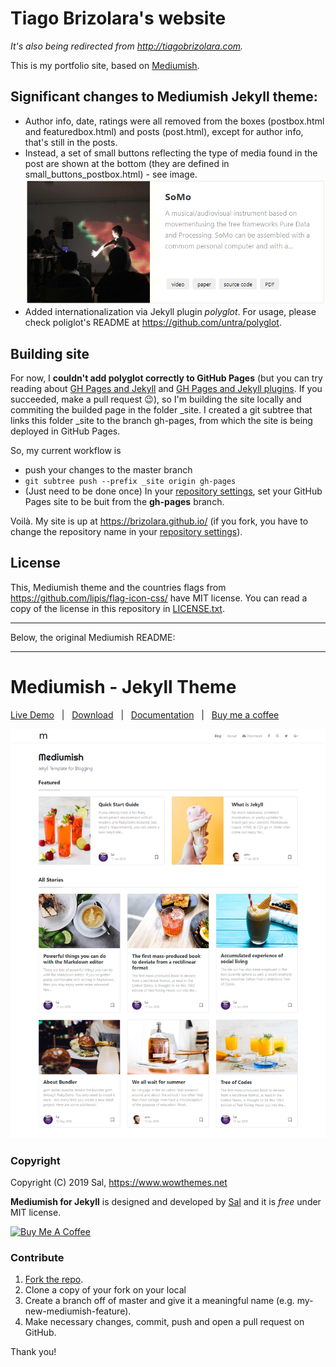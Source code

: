 # Tiago Brizolara's website

_It's also being redirected from http://tiagobrizolara.com._

This is my portfolio site, based on [Mediumish](#mediumish---jekyll-theme).

## Significant changes to Mediumish Jekyll theme:
- Author info, date, ratings were all removed from the boxes (postbox.html and featuredbox.html) and posts (post.html), except for author info, that's still in  the posts.
- Instead, a set of small buttons reflecting the type of media found in the post are shown at the bottom (they are defined in small_buttons_postbox.html) - see image.
![](https://github.com/brizolara/brizolara.github.io/blob/master/assets/images/box-example.png?raw=true)
- Added internationalization via Jekyll plugin *polyglot*. For usage, please check poliglot's README at https://github.com/untra/polyglot.

## Building site

For now, I **couldn't add polyglot correctly to GitHub Pages** (but you can try reading about [GH Pages and Jekyll](https://docs.github.com/pt/free-pro-team@latest/github/working-with-github-pages/about-github-pages-and-jekyll) and [GH Pages and Jekyll plugins](https://docs.github.com/en/enterprise/2.13/user/articles/adding-jekyll-plugins-to-a-github-pages-site). If you succeeded, make a pull request :wink:), so I'm building the site locally and commiting the builded page in the folder \_site. I created a git subtree that links this folder \_site to the branch gh-pages, from which the site is being deployed in GitHub Pages.

So, my current workflow is
- push your changes to the master branch
- `git subtree push --prefix _site origin gh-pages`
- (Just need to be done once) In your [repository settings](https://github.com/brizolara/brizolara.github.io/settings), set your GitHub Pages site to be buit from the **gh-pages** branch.

Voilà. My site is up at https://brizolara.github.io/ (if you fork, you have to change the repository name in your [repository settings](https://github.com/brizolara/brizolara.github.io/settings)).

## License

This, Mediumish theme and the countries flags from https://github.com/lipis/flag-icon-css/ have MIT license. You can read a copy of the license in this repository in [LICENSE.txt](https://github.com/brizolara/brizolara.github.io/blob/master/LICENSE.txt). 

---

Below, the original Mediumish README:

---

# Mediumish - Jekyll Theme

[Live Demo](https://wowthemesnet.github.io/mediumish-theme-jekyll/) &nbsp; | &nbsp; [Download](https://github.com/wowthemesnet/mediumish-theme-jekyll/archive/master.zip) &nbsp; | &nbsp; [Documentation](https://bootstrapstarter.com/bootstrap-templates/template-mediumish-bootstrap-jekyll/) &nbsp; | &nbsp; [Buy me a coffee](https://www.wowthemes.net/donate/)

![mediumish](assets/images/mediumish-jekyll-template.png)


### Copyright

Copyright (C) 2019 Sal, https://www.wowthemes.net

**Mediumish for Jekyll** is designed and developed by [Sal](https://www.wowthemes.net) and it is *free* under MIT license. 

<a href="https://www.wowthemes.net/donate/" target="_blank"><img src="https://www.buymeacoffee.com/assets/img/custom_images/orange_img.png" alt="Buy Me A Coffee" style="height: auto !important;width: auto !important;" ></a>

### Contribute

1. [Fork the repo](https://github.com/wowthemesnet/mediumish-theme-jekyll).
2. Clone a copy of your fork on your local
3. Create a branch off of master and give it a meaningful name (e.g. my-new-mediumish-feature).
4. Make necessary changes, commit, push and open a pull request on GitHub.

Thank you!
